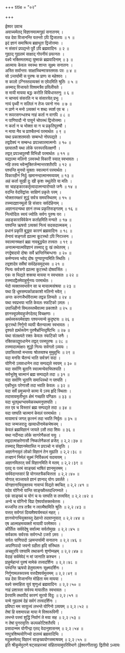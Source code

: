 +++
title = "०२"

+++

ईश्वर उवाच  
अवाच्यमेतद् विज्ञानमात्मगुह्यं सनातनम् ।  
यन्न देवा विजानन्ति यतन्तो ऽपि द्विजातयः ॥ १ ॥  
इदं ज्ञानं समाश्रित्य ब्रह्मभूता द्विजोत्तमाः ।  
न संसारं प्रपद्यन्ते पूर्वे ऽपि ब्रह्मवादिनः ॥ २ ॥  
गुह्याद् गुह्यतमं साक्षाद् गोपनीयं प्रयत्नतः ।  
वक्ष्ये भक्तिमतामद्य युष्माकं ब्रह्मवादिनाम् ॥ ३ ॥  
आत्मायः केवलः स्वस्थः शान्तः सूक्ष्मः सनातनः ।  
अस्ति सर्वान्तरः साक्षाच्चिन्मात्रस्तमसः परः ॥ ४ ॥  
सो ऽन्तर्यामी स पुरुषः स प्राणः स महेश्वरः ।  
स कालो ऽग्निस्तदव्यक्तं स एवेदमिति श्रुतिः ॥ ५ ॥  
अस्माद् विजायते विश्वमत्रैव प्रविलीयते ।  
स मायी मायया बद्धः करोति विविधास्तनूः ॥ ६ ॥  
न चाप्ययं संसरति न च संसारयेत् प्रभुः ।  
नायं पृथ्वी न सलिलं न तेजः पवनो नभः ॥ ७ ॥  
न प्राणे न मनो ऽव्यक्तं न शब्दः स्पर्श एव च ।  
न रूपरसगन्धाश्च नाहं कर्ता न वागपि ॥ ८ ॥  
न पाणिपादौ नो पायुर्न चोपस्थं द्विजोत्तमाः ।  
न कर्ता न च भोक्ता वा न च प्रकृतिपूरुषौ ।  
न माया नैव च प्राश्चैतन्यं परमार्थतः ॥ ९ ॥  
यथा प्रकाशतमसोः सम्बन्धो नोपपद्यते ।  
तद्वदैक्यं न सम्बन्धः प्रपञ्चपरमात्मनोः ॥ १० ॥  
छायातपौ यथा लोके परस्परविलक्षणौ ।  
तद्वत् प्रपञ्चपुरुषौ विभिन्नौ परमार्थतः ॥ ११ ॥  
यद्यात्मा मलिनो ऽस्वस्थो विकारी स्यात् स्वभावतः ।  
नहि तस्य भवेन्मुक्तिर्जन्मान्तरशतैरपि ॥ १२ ॥  
पश्यन्ति मुनयो युक्ताः स्वात्मानं परमार्थतः ।  
विकारहीनं निर्दुः खमानन्दात्मानमव्ययम् ॥ १३ ॥  
अहं कर्ता सुखी दुः खी कृशः स्थूलेति या मतिः ।  
सा चाहङ्कारकर्तृत्वादात्मन्यारोप्यते जनैः ॥ १४ ॥  
वदन्ति वेदविद्वांसः साक्षिणं प्रकृतेः परम् ।  
भोक्तारमक्षरं शुद्धं सर्वत्र समवस्थितम् ॥ १५ ॥  
तस्मादज्ञानमूलो हि संसारः सर्वदेहिनाम् ।  
अज्ञानादन्यथा ज्ञानं तच्च प्रकृतिसङ्गतम् ॥ १६ ॥  
नित्योदितः स्वयं ज्योतिः सर्वगः पुरुषः परः ।  
अहङ्काराविवेकेन कर्ताहमिति मन्यते ॥ १७ ॥  
पश्यन्ति ऋषयो ऽव्यक्तं नित्यं सदसदात्मकम् ।  
प्रधानं प्रकृतिं बुद्ध्वा कारणं ब्रह्मवादिनः ॥ १८ ॥  
तेनायं सङ्गतो ह्यात्मा कूटस्थो ऽपि निरञ्जनः ।  
स्वात्मानमक्षरं ब्रह्म नावबुद्ध्येत तत्त्वतः ॥ १९ ॥  
अनात्मन्यात्मविज्ञानं तस्माद् दुः खं तथेतरम् ।  
रगद्वेषादयो दोषाः सर्वे भ्रान्तिनिबन्धनाः ॥ २० ॥  
कर्मण्यस्य भवेद् दोषः पुण्यापुण्यमिति स्थितिः ।  
तद्वशादेव सर्वेषां सर्वदेहसमुद्भवः ॥ २१ ॥  
नित्यः सर्वत्रगो ह्यात्मा कूटस्थो दोषवर्जितः ।  
एकः स भिद्यते शक्त्या मायया न स्वभावतः ॥ २२ ॥  
तस्मादद्वैतमेवाहुर्मुनयः परमार्थतः ।  
भेदो व्यक्तस्वभावेन सा च मायात्मसंश्रया ॥ २३ ॥  
यथा हि धूमसम्पर्कान्नाकाशो मलिनो भवेत् ।  
अन्तः करणजैर्भावैरात्मा तद्वन्न लिप्यते ॥ २४ ॥  
यथा स्वप्रभया भाति केवलः स्फटिको ऽमलः ।  
उपाधिहीनो विमलस्तथैवात्मा प्रकाशते ॥ २५ ॥  
ज्ञानस्वूपमेवाहुर्जगदेतद् विचक्षणाः ।  
अर्थस्वरूपमेवाज्ञाः पश्यन्त्यन्ये कुदृष्टयः ॥ २६ ॥  
कूटस्थो निर्गुणो व्यापी चैतन्यात्मा स्वभावतः ।  
दृश्यते ह्यर्थरूपेण पुरुषैर्भ्रान्तिदृष्टिभिः ॥ २७ ॥  
यथा संलक्ष्यते रक्तः केवलः स्फटिको जनैः ।  
रक्तिकाद्युपधानेन तद्वत् परमपूरुषः ॥ २८ ॥  
तस्मादात्माक्षरः शुद्धो नित्यः सर्वगतो ऽव्ययः ।  
उपासितव्यो मन्तव्यः श्रोतव्यश्च मुमुक्षुभिः ॥ २९ ॥  
यदा मनसि चैतन्यं भाति सर्वत्रगं सदा ।  
योगिनो ऽव्यवधानेन तदा सम्पद्यते स्वयम् ॥ ३० ॥  
यदा सर्वाणि बूतानि स्वात्मन्येवाभिपश्यति ।  
सर्वभूतेषु चात्मानं ब्रह्म सम्पद्यते तदा ॥ ३१ ॥  
यदा सर्वाणि भूतानि समाधिस्थो न पश्यति ।  
एकीभूतः परेणासौ तदा भवति केवलः ॥ ३२ ॥  
यदा सर्वे प्रमुच्यन्ते कामा ये ऽस्य हृदि स्थिताः ।  
तदासावमृतीभूतः क्षेमं गच्छति पण्डितः ॥ ३३ ॥  
यदा भूतपृथग्भावमेकस्थमनुपश्यति ।  
तत एव च विस्तारं ब्रह्म सम्पद्यते तदा ॥ ३४ ॥  
यदा पश्यति चात्मानं केवलं परमार्थतः ।  
मायामात्रं जगत् कृत्स्नं तदा भवति निर्वृतः ॥ ३५ ॥  
यदा जन्मजरादुः खव्याधीनामेकभेषजम् ।  
केवलं ब्रह्मविज्ञानं जायते ऽसौ तदा शिवः ॥ ३६ ॥  
यथा नदीनदा लोके सागरेणैकतां ययुः ।  
तद्वदात्माक्षरेणासौ निष्कलेनैकतां व्रजेत् ॥ २,२।३७ ॥  
तस्माद् विज्ञानमेवास्ति न प्रपञ्चो न संसृतिः ।  
अज्ञानेनावृतं लोको विज्ञानं तेन मुह्यति ॥ २,२।३८ ॥  
तज्ज्ञानं निर्मलं सूक्ष्मं निर्विकल्पं यदव्ययम् ।  
अज्ञानमितरत् सर्वं विज्ञानमिति मे मतम् ॥ २,२।३९ ॥  
एतद् वः परमं साङ्ख्यं भाषितं ज्ञानमुत्तमम् ।  
सर्ववेदान्तसारं हि योगस्तत्रैकचित्तता ॥ २,२।४० ॥  
योगात् सञ्जायते ज्ञानं ज्ञानाद् योगः प्रवर्तते ।  
योगज्ञानाभियुक्तस्य नावाप्यं विद्यते क्वचित् ॥ २,२।४१ ॥  
यदेव योगिनो यान्ति साङ्ख्यैस्तदधिगम्यते ।  
एकं साङ्ख्यं च योगं च यः पश्यति स तत्त्ववित् ॥ २,२।४२ ॥  
अन्ये च योगिनो विप्रा ऐश्वर्यासक्तचेतसः ।  
मज्जन्ति तत्र तत्रैव न त्वात्मैषामिति श्रुतिः ॥ २,२।४३ ॥  
यत्तत् सर्वगतं दिव्यमैश्वर्यमचलं महत् ।  
ज्ञानयोगाभियुक्तस्तु देहान्ते तदवाप्नुयात् ॥ २,२।४४ ॥  
एष आत्माहमव्यक्तो मायावी परमेश्वरः ।  
कीर्तितः सर्ववेदेषु सर्वात्मा सर्वतोमुखः ॥ २,२।४५ ॥  
सर्वकामः सर्वरसः सर्वगन्धो ऽजरो ऽमरः ।  
सर्वतः पाणिपादो ऽहमन्तर्यामी सनातनः ॥ २,२।४६ ॥  
अपाणिपादो जवनो ग्रहीता हृदि संस्थितः ।  
अचक्षुरपि पश्यामि तथाकर्णः शृणोम्यहम् ॥ २,२।४७ ॥  
वेदाहं सर्वमेवेदं न मां जानाति कश्चन ।  
प्राहुर्महान्तं पुरुषं मामेकं तत्त्वदर्शिनः ॥ २,२।४८ ॥  
पश्यन्ति ऋषयो हेतुमात्मनः सूक्ष्मदर्शिनः ।  
निर्गुणामलरूपस्य यत्तदैश्वर्यमुत्तमम् ॥ २,२।४९ ॥  
यन्न देवा विजानन्ति मोहिता मम मायया ।  
वक्ष्ये समाहिता यूयं शृणुध्वं ब्रह्मवादिनः ॥ २,२।५० ॥  
नाहं प्रशास्ता सर्वस्य मायातीतः स्वभावतः ।  
प्रेरयामि तथापीदं कारणं सूरयो विदुः ॥ २,२।५१ ॥  
यन्मे गुह्यतमं देहं सर्वगं तत्त्वदर्शिनः ।  
प्रविष्टा मम सायुज्यं लभन्ते योगिनो ऽव्ययम् ॥ २,२।५२ ॥  
तेषां हि वशमापन्ना माया मे विश्वरूपिणी ।  
लभन्ते परमां शुद्धिं निर्वाणं ते मया सह ॥ २,२।५३ ॥  
न तेषां पुनरावृत्तिः कल्पकोटिशतैरपि ।  
प्रसादान्मम योगीन्द्रा एतद् वेदानुशासनम् ॥ २,२।५४ ॥  
नापुत्रशिष्ययोगिभ्यो दातव्यं ब्रह्मवादिभिः ।  
मदुक्तमेतद् विज्ञानं साङ्ख्ययोगसमाश्रयम् ॥ २,२।५५ ॥  
इति श्रीकूर्मपुराणे षट्साहस्त्र्यां संहितायामुपरिविभागे (ईश्वरगीतासु) द्वितीयो ऽध्यायः

